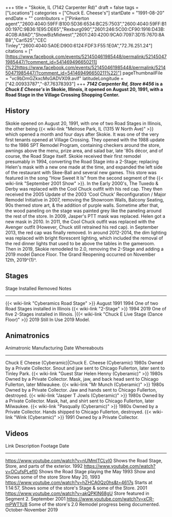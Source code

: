 +++
title = "Skokie, IL (7142 Carpenter Rd)"
draft = false
tags = ["Locations"]
categories = ["Chuck E. Cheese's"]
startDate = "1991-08-20"
endDate = ""
contributors = ["Pinkerton agent","2600:4040:59FF:B100:5D36:6534:BC25:7503","2600:4040:59FF:B100:197C:9B36:1E95:DE65","Rexburg090","2601:246:5C00:CF90:1916:D43B:4C0B:A9AD","ShowBizMidwest","2601:240:4200:9CA0:7097:3D15:7670:8AB8","Carl525","CEC Tinley","2600:4040:5A0E:D900:6124:FDF3:F55:1E0A","72.76.251.24"]
citations = ["[https://www.facebook.com/events/521450461985448/permalink/521450471985447/?comment_id=541469496650211](%22https://www.facebook.com/events/521450461985448/permalink/521450471985447/?comment_id=541469496650211%22)"]
pageThumbnailFile = "vc9bDmGZkxcMsGADVX09.avif"
latitudeLongitude = ["42.00933787","-87.76378393"]
+++
***7142 Carpenter Rd, Store #456* is a *Chuck E Cheese's* in Skokie, Illinois, it opened on August 20, 1991, with a Road Stage in the Village Crossing Shopping Center.**

## History

Skokie opened on August 20, 1991, with one of two Road Stages in Illinois, the other being {{< wiki-link "Melrose Park, IL (1315 W North Ave)" >}} which opened a month and four days after Skokie. It was one of the very first tenants opened at Village Crossing. They opened with the 1988 update to the 1986 SPT Remodel Program, containing checkers around the store, awnings above the menu, prize area, and salad bar, late '80s décor, and of course, the Road Stage itself.
Skokie received their first remodel presumably in 1994, converting the Road Stage into a 2-Stage; replacing Helen's mask with a new one made at the time, and expanded the left side of the restaurant with Skee-Ball and several new games. This store was featured in the song "How Sweet It Is" from the second segment of the {{< wiki-link "September 2001 Show" >}}. In the Early 2000's, The Tuxedo & Derby was replaced with the Cool Chuck outfit with his red cap. They then received the 2005 Update of the 2003 'Cool Chuck' Reconfiguration / Major Remodel Initiative in 2007, removing the Showroom Walls, Balcony Seating, 90s themed store art, & the addition of purple walls. Sometime after that, the wood paneling on the stage was painted grey like the paneling around the rest of the store. In 2009, Jasper's PTT mask was replaced. Helen got a new mask in 2010. In 2011, the Cool Chuck outfit was replaced with the Avenger outfit (However, Chuck still retrained his red cap). in September 2013, the red cap was finally removed. In around 2012-2014, the dim lighting was replaced with bright florescent lighting, which included the removal of the red dinner lights that used to be above the tables in the gameroom. Then in 2019, Skokie remodeled to 2.0, removing the 2-Stage and adding a 2019 model Dance Floor. The Grand Reopening occurred on November 12th, 2019^(1)^.

## Stages

  Stage                                                        Installed     Removed        Notes
  ------------------------------------------------------------ ------------- -------------- ----------------------------------------------
  {{< wiki-link "Cyberamics Road Stage" >}}                August 1991   1994           One of two Road Stages installed in Illinois
  {{< wiki-link "2-Stage" >}}                              1994          2019           One of five 2-Stages installed in Illinois.
  |{{< wiki-link "Chuck E Live Stage (Dance Floor)" >}}   2019          Still In Use   2019 Model.

## Animatronics

  Animatronic                                                  Manufacturing Date   Whereabouts
  ------------------------------------------------------------ -------------------- ----------------------------------------------------------------------------------------------------
  Chuck E Cheese (Cyberamic)|Chuck E. Cheese (Cyberamic)      1980s                Owned by a Private Collector. Snout and jaw sent to Chicago Fullerton, later sent to Tinley Park.
  {{< wiki-link "Guest Star Helen Henny (Cyberamic)" >}}   1980s                Owned by a Private Collector. Mask, jaw, and back head sent to Chicago Fullerton, later Milwaukee.
  {{< wiki-link "Mr Munch (Cyberamic)" >}}                 1980s                Owned by a Private Collector. Jaw and hands sent to Chicago Fullerton, destroyed.
  {{< wiki-link "Jasper T Jowls (Cyberamic)" >}}           1980s                Owned by a Private Collector. Mask, hat, and shirt sent to Chicago Fullerton, later Milwaukee.
  {{< wiki-link "Pasqually (Cyberamic)" >}}                1980s                Owned by a Private Collector. Hands shipped to Chicago Fullerton, destroyed.
  {{< wiki-link "Wink (Cyberamic)" >}}                     1991                 Owned by a Private Collector.

## Videos

  Link                                                  Description                                                                        Footage Date
  ----------------------------------------------------- ---------------------------------------------------------------------------------- -----------------------
  https://www.youtube.com/watch?v=nUMmlTCLyI0           Shows the Road Stage, Store, and parts of the exterior.                            1992
  https://www.youtube.com/watch?v=OCufsPLefI0           Shows the Road Stage playing the May 1993 Show and Shows some of the store Store   May 20, 1993
  https://www.youtube.com/watch?v=hZHCA0Qz0hs&t=4617s   Starts at 1:14:57, Shows some of the store's Stage & some of the Store.           2001
  https://www.youtube.com/watch?v=akQPKIN68gU           Store featured in Segment 2.                                                       September 2001
  https://www.youtube.com/watch?v=xCR-mPWT1U8           Some of the store's 2.0 Remodel progress being documented.                        October-November 2019
